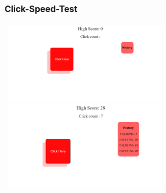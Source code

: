 # Click-Speed-Test

<br>

<a href="https://dopedev32.github.io/Click-Speed-Test/">
<img src="Image/img2.png" 
width="800" hspace="10" >
</a>

<br>

<a href="https://dopedev32.github.io/Click-Speed-Test/">
<img src="Image/img1.png" 
width="800" hspace="10" >
</a>

